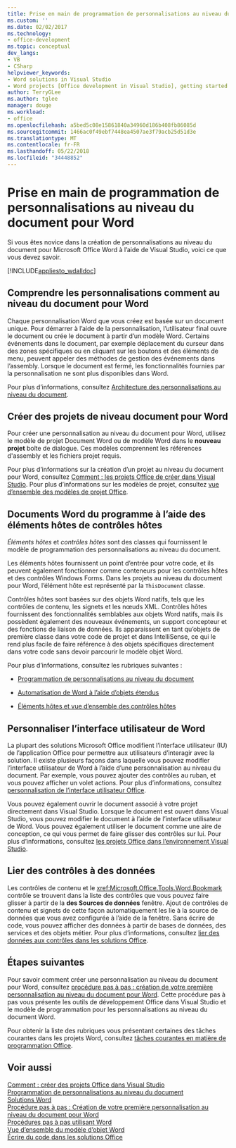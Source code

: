 ```yaml
---
title: Prise en main de programmation de personnalisations au niveau du document pour Word
ms.custom: ''
ms.date: 02/02/2017
ms.technology:
- office-development
ms.topic: conceptual
dev_langs:
- VB
- CSharp
helpviewer_keywords:
- Word solutions in Visual Studio
- Word projects [Office development in Visual Studio], getting started
author: TerryGLee
ms.author: tglee
manager: douge
ms.workload:
- office
ms.openlocfilehash: a5bed5c08e15861840a34960d186b408fb86085d
ms.sourcegitcommit: 1466ac0f49ebf7448ea4507ae3f79acb25d51d3e
ms.translationtype: MT
ms.contentlocale: fr-FR
ms.lasthandoff: 05/22/2018
ms.locfileid: "34448852"
---
```

# <a name="get-started-programming-document-level-customizations-for-word"></a>Prise en main de programmation de personnalisations au niveau du document pour Word
  Si vous êtes novice dans la création de personnalisations au niveau du document pour Microsoft Office Word à l’aide de Visual Studio, voici ce que vous devez savoir.  
  
 [!INCLUDE[appliesto_wdalldoc](../vsto/includes/appliesto-wdalldoc-md.md)]  
  
## <a name="understand-how-document-level-customizations-for-word-work"></a>Comprendre les personnalisations comment au niveau du document pour Word  
 Chaque personnalisation Word que vous créez est basée sur un document unique. Pour démarrer à l’aide de la personnalisation, l’utilisateur final ouvre le document ou crée le document à partir d’un modèle Word. Certains événements dans le document, par exemple déplacement du curseur dans des zones spécifiques ou en cliquant sur les boutons et des éléments de menu, peuvent appeler des méthodes de gestion des événements dans l’assembly. Lorsque le document est fermé, les fonctionnalités fournies par la personnalisation ne sont plus disponibles dans Word.  
  
 Pour plus d’informations, consultez [Architecture des personnalisations au niveau du document](../vsto/architecture-of-document-level-customizations.md).  
  
## <a name="create-document-level-projects-for-word"></a>Créer des projets de niveau document pour Word  
 Pour créer une personnalisation au niveau du document pour Word, utilisez le modèle de projet Document Word ou de modèle Word dans le **nouveau projet** boîte de dialogue. Ces modèles comprennent les références d'assembly et les fichiers projet requis.  
  
 Pour plus d’informations sur la création d’un projet au niveau du document pour Word, consultez [Comment : les projets Office de créer dans Visual Studio](../vsto/how-to-create-office-projects-in-visual-studio.md). Pour plus d’informations sur les modèles de projet, consultez [vue d’ensemble des modèles de projet Office](../vsto/office-project-templates-overview.md).  
  
## <a name="program-word-documents-by-using-host-items-host-controls"></a>Documents Word du programme à l’aide des éléments hôtes de contrôles hôtes  
 *Éléments hôtes* et *contrôles hôtes* sont des classes qui fournissent le modèle de programmation des personnalisations au niveau du document.  
  
 Les éléments hôtes fournissent un point d’entrée pour votre code, et ils peuvent également fonctionner comme conteneurs pour les contrôles hôtes et des contrôles Windows Forms. Dans les projets au niveau du document pour Word, l’élément hôte est représenté par la `ThisDocument` classe.  
  
 Contrôles hôtes sont basées sur des objets Word natifs, tels que les contrôles de contenu, les signets et les nœuds XML. Contrôles hôtes fournissent des fonctionnalités semblables aux objets Word natifs, mais ils possèdent également des nouveaux événements, un support concepteur et des fonctions de liaison de données. Ils apparaissent en tant qu’objets de première classe dans votre code de projet et dans IntelliSense, ce qui le rend plus facile de faire référence à des objets spécifiques directement dans votre code sans devoir parcourir le modèle objet Word.  
  
 Pour plus d’informations, consultez les rubriques suivantes :  
  
-   [Programmation de personnalisations au niveau du document](../vsto/programming-document-level-customizations.md)  
  
-   [Automatisation de Word à l’aide d’objets étendus](../vsto/automating-word-by-using-extended-objects.md)  
  
-   [Éléments hôtes et vue d’ensemble des contrôles hôtes](../vsto/host-items-and-host-controls-overview.md)  
  
## <a name="customize-the-user-interface-of-word"></a>Personnaliser l’interface utilisateur de Word  
 La plupart des solutions Microsoft Office modifient l’interface utilisateur (IU) de l’application Office pour permettre aux utilisateurs d’interagir avec la solution. Il existe plusieurs façons dans laquelle vous pouvez modifier l’interface utilisateur de Word à l’aide d’une personnalisation au niveau du document. Par exemple, vous pouvez ajouter des contrôles au ruban, et vous pouvez afficher un volet actions. Pour plus d’informations, consultez [personnalisation de l’interface utilisateur Office](../vsto/office-ui-customization.md).  
  
 Vous pouvez également ouvrir le document associé à votre projet directement dans Visual Studio. Lorsque le document est ouvert dans Visual Studio, vous pouvez modifier le document à l’aide de l’interface utilisateur de Word. Vous pouvez également utiliser le document comme une aire de conception, ce qui vous permet de faire glisser des contrôles sur lui. Pour plus d’informations, consultez [les projets Office dans l’environnement Visual Studio](../vsto/office-projects-in-the-visual-studio-environment.md).  
  
## <a name="bind-controls-to-data"></a>Lier des contrôles à des données  
 Les contrôles de contenu et le <xref:Microsoft.Office.Tools.Word.Bookmark> contrôle se trouvent dans la liste des contrôles que vous pouvez faire glisser à partir de la **des Sources de données** fenêtre. Ajout de contrôles de contenu et signets de cette façon automatiquement les lie à la source de données que vous avez configurée à l’aide de la fenêtre. Sans écrire de code, vous pouvez afficher des données à partir de bases de données, des services et des objets métier. Pour plus d’informations, consultez [lier des données aux contrôles dans les solutions Office](../vsto/binding-data-to-controls-in-office-solutions.md).  
  
## <a name="next-steps"></a>Étapes suivantes  
 Pour savoir comment créer une personnalisation au niveau du document pour Word, consultez [procédure pas à pas : création de votre première personnalisation au niveau du document pour Word](../vsto/walkthrough-creating-your-first-document-level-customization-for-word.md). Cette procédure pas à pas vous présente les outils de développement Office dans Visual Studio et le modèle de programmation pour les personnalisations au niveau du document Word.  
  
 Pour obtenir la liste des rubriques vous présentant certaines des tâches courantes dans les projets Word, consultez [tâches courantes en matière de programmation Office](../vsto/common-tasks-in-office-programming.md).  
  
## <a name="see-also"></a>Voir aussi  
 [Comment : créer des projets Office dans Visual Studio](../vsto/how-to-create-office-projects-in-visual-studio.md)   
 [Programmation de personnalisations au niveau du document](../vsto/programming-document-level-customizations.md)   
 [Solutions Word](../vsto/word-solutions.md)   
 [Procédure pas à pas : Création de votre première personnalisation au niveau du document pour Word](../vsto/walkthrough-creating-your-first-document-level-customization-for-word.md)   
 [Procédures pas à pas utilisant Word](../vsto/walkthroughs-using-word.md)   
 [Vue d’ensemble du modèle d’objet Word](../vsto/word-object-model-overview.md)   
 [Écrire du code dans les solutions Office](../vsto/writing-code-in-office-solutions.md)  
  
  